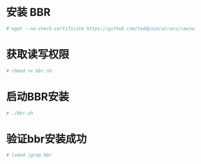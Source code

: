 # 安装 BBR
```sh
# wget --no-check-certificate https://github.com/teddysun/across/raw/master/bbr.sh
```

# 获取读写权限
```sh
# chmod +x bbr.sh
```

# 启动BBR安装
```sh
# ./bbr.sh
```

# 验证bbr安装成功
```sh
# lsmod |grep bbr
```
